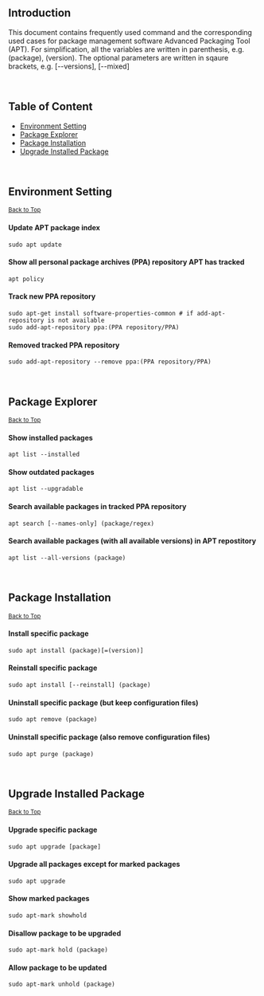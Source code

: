 ## Introduction
This document contains frequently used command and the corresponding used cases for package management software Advanced Packaging Tool (APT). For simplification, all the variables are written in parenthesis, e.g. (package), (version). The optional parameters are written in sqaure brackets, e.g. [--versions], [--mixed]

&nbsp;
## Table of Content
* [Environment Setting](#environment-setting)
* [Package Explorer](#package-explorer)
* [Package Installation](#package-installation)
* [Upgrade Installed Package](#upgrade-installed-package)

&nbsp;
## Environment Setting
<sub>[Back to Top](#introduction)</sub>
#### Update APT package index
```
sudo apt update
```
#### Show all personal package archives (PPA) repository APT has tracked
```
apt policy
```
#### Track new PPA repository
```
sudo apt-get install software-properties-common # if add-apt-repository is not available
sudo add-apt-repository ppa:(PPA repository/PPA)
```
#### Removed tracked PPA repository
```
sudo add-apt-repository --remove ppa:(PPA repository/PPA)
```

&nbsp;
## Package Explorer
<sub>[Back to Top](#introduction)</sub>
#### Show installed packages
```
apt list --installed
```
#### Show outdated packages
```
apt list --upgradable
```
#### Search available packages in tracked PPA repository
```
apt search [--names-only] (package/regex) 
```
#### Search available packages (with all available versions) in APT repostitory
```
apt list --all-versions (package)
```

&nbsp;
## Package Installation
<sub>[Back to Top](#introduction)</sub>
#### Install specific package
```
sudo apt install (package)[=(version)]
```
#### Reinstall specific package
```
sudo apt install [--reinstall] (package)
```
#### Uninstall specific package (but keep configuration files)
```
sudo apt remove (package)
```
#### Uninstall specific package (also remove configuration files)
```
sudo apt purge (package)
```

&nbsp;
## Upgrade Installed Package
<sub>[Back to Top](#introduction)</sub>
#### Upgrade specific package
```
sudo apt upgrade [package]
```
#### Upgrade all packages except for marked packages
```
sudo apt upgrade
```
#### Show marked packages
```
sudo apt-mark showhold
```
#### Disallow package to be upgraded
```
sudo apt-mark hold (package)
```
#### Allow package to be updated
```
sudo apt-mark unhold (package)
```
